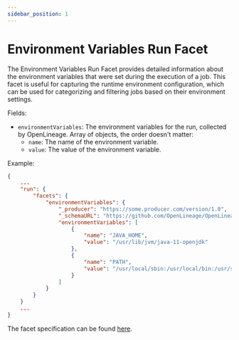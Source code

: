 ```yaml
---
sidebar_position: 1
---
```


# Environment Variables Run Facet
The Environment Variables Run Facet provides detailed information about the environment variables that were set during the execution of a job. This facet is useful for capturing the runtime environment configuration, which can be used for categorizing and filtering jobs based on their environment settings.

Fields:

- `environmentVariables`: The environment variables for the run, collected by OpenLineage. Array of objects, the order doesn't matter:
  - `name`: The name of the environment variable.
  - `value`: The value of the environment variable.

Example:

```json
{
    ...
    "run": {
        "facets": {
            "environmentVariables": {
                "_producer": "https://some.producer.com/version/1.0",
                "_schemaURL": "https://github.com/OpenLineage/OpenLineage/blob/main/spec/facets/EnvironmentVariablesRunFacet.json",
                "environmentVariables": [
                    {
                        "name": "JAVA_HOME",
                        "value": "/usr/lib/jvm/java-11-openjdk"
                    },
                    {
                        "name": "PATH",
                        "value": "/usr/local/sbin:/usr/local/bin:/usr/sbin:/usr/bin:/sbin:/bin"
                    }
                ]
            }
        }
    }
    ...
}
```

The facet specification can be found [here](https://openlineage.io/spec/facets/1-0-0/EnvironmentVariablesRunFacet.json).
